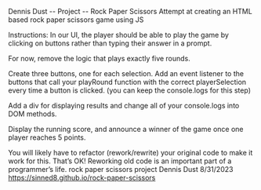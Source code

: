 Dennis Dust -- Project -- Rock Paper Scissors
Attempt at creating an HTML based rock paper scissors game using JS



Instructions:
In our UI, the player should be able to play the game by clicking on buttons rather than typing their answer in a prompt.

For now, remove the logic that plays exactly five rounds.

Create three buttons, one for each selection. Add an event listener to the buttons that call your playRound function with the correct playerSelection every time a button is clicked. (you can keep the console.logs for this step)

Add a div for displaying results and change all of your console.logs into DOM methods.

Display the running score, and announce a winner of the game once one player reaches 5 points.

You will likely have to refactor (rework/rewrite) your original code to make it work for this. That’s OK! Reworking old code is an important part of a programmer’s life.
rock paper scissors project 
Dennis Dust 8/31/2023
https://sinned8.github.io/rock-paper-scissors
